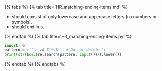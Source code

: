 {% tabs %}
{% tab title='HR_matching-ending-items.md' %}

* should consist of only lowercase and uppercase letters (no numbers or symbols).
* should end in s.

{% endtab %}
{% tab title='HR_matching-ending-items.py' %}

```py
import re
pattern = r'^[a-zA-Z]*s$'	# Do not delete 'r'.
print(str(bool(re.search(pattern, input()))).lower())
```

{% endtab %}
{% endtabs %}
